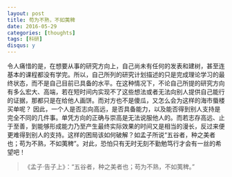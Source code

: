 ```yaml
---
layout: post
title: 苟为不熟，不如荑稗
date: 2016-05-29
categories: [thoughts]
tags: [科研]
disqus: y
---
```


令人痛惜的是，在想要从事的研究方向上，自己尚未有任何的发表和建树，甚至连基本的课程都没有学完。所以，自己所列的研究计划描述的只是完成理论学习的最终状态，而不是自己目前已具备的水平。在这种情况下，不论自己所提的研究方向有多么宏大、高端，若在短时间内实现不了这些想法或者无法向别人提供自己能行的证据，那都只是在给他人画饼。而对方也不是傻瓜，又怎么会为这样的海市蜃楼买单呢？ 因此，一个人是否志向高远，是否具备能力，以及能否得到别人支持是完全不同的几件事。单凭方向的正确与崇高是无法说服他人的。而若志存高远、止于至善，到能够形成能力乃至产生最终实际效果的时间又是相当的漫长，反过来便更难得到别人的支持。这样的困局该如何破解？如孟子所说“五谷者，种之美者也；苟为不熟，不如荑稗”。对此，恐怕只有无时无刻不勤勉笃行才会有一丝的希望吧！

> 《孟子·告子上》：“五谷者，种之美者也；苟为不熟，不如荑稗。”
